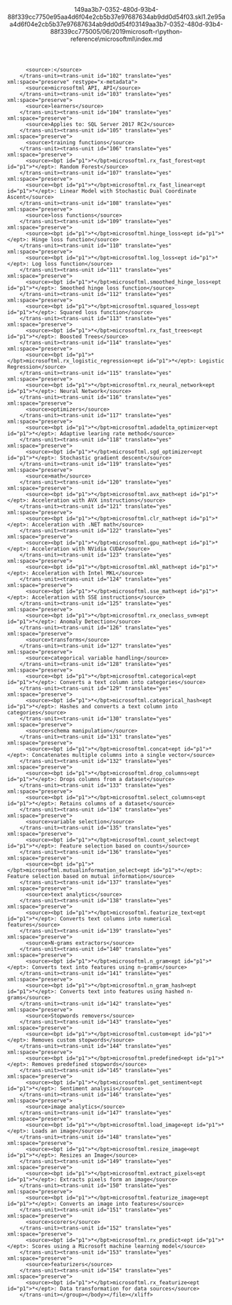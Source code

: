 <?xml version="1.0"?><xliff version="1.2" xmlns="urn:oasis:names:tc:xliff:document:1.2" xmlns:xsi="http://www.w3.org/2001/XMLSchema-instance" xsi:schemaLocation="urn:oasis:names:tc:xliff:document:1.2 xliff-core-1.2-transitional.xsd"><file datatype="xml" original="index.md" source-language="en-US" target-language="en-US"><header><tool tool-id="mdxliff" tool-name="mdxliff" tool-version="1.0-1931010" tool-company="Microsoft" /><xliffext:skl_file_name xmlns:xliffext="urn:microsoft:content:schema:xliffextensions">149aa3b7-0352-480d-93b4-88f339cc7750e95aa4d6f04e2cb5b37e97687634ab9dd0d54f03.skl</xliffext:skl_file_name><xliffext:version xmlns:xliffext="urn:microsoft:content:schema:xliffextensions">1.2</xliffext:version><xliffext:ms.openlocfilehash xmlns:xliffext="urn:microsoft:content:schema:xliffextensions">e95aa4d6f04e2cb5b37e97687634ab9dd0d54f03</xliffext:ms.openlocfilehash><xliffext:ms.sourcegitcommit xmlns:xliffext="urn:microsoft:content:schema:xliffextensions">149aa3b7-0352-480d-93b4-88f339cc7750</xliffext:ms.sourcegitcommit><xliffext:ms.lasthandoff xmlns:xliffext="urn:microsoft:content:schema:xliffextensions">05/06/2019</xliffext:ms.lasthandoff><xliffext:ms.openlocfilepath xmlns:xliffext="urn:microsoft:content:schema:xliffextensions">microsoft-r\python-reference\microsoftml\index.md</xliffext:ms.openlocfilepath></header><body><group id="content" extype="content"><trans-unit id="101" translate="yes" xml:space="preserve" restype="x-metadata">
          <source>:</source>
        </trans-unit><trans-unit id="102" translate="yes" xml:space="preserve" restype="x-metadata">
          <source>microsoftml API, API</source>
        </trans-unit><trans-unit id="103" translate="yes" xml:space="preserve">
          <source>learners</source>
        </trans-unit><trans-unit id="104" translate="yes" xml:space="preserve">
          <source>Applies to: SQL Server 2017 RC2</source>
        </trans-unit><trans-unit id="105" translate="yes" xml:space="preserve">
          <source>training functions</source>
        </trans-unit><trans-unit id="106" translate="yes" xml:space="preserve">
          <source><bpt id="p1">*</bpt>microsoftml.rx_fast_forest<ept id="p1">*</ept>: Random Forest</source>
        </trans-unit><trans-unit id="107" translate="yes" xml:space="preserve">
          <source><bpt id="p1">*</bpt>microsoftml.rx_fast_linear<ept id="p1">*</ept>: Linear Model with Stochastic Dual Coordinate Ascent</source>
        </trans-unit><trans-unit id="108" translate="yes" xml:space="preserve">
          <source>loss functions</source>
        </trans-unit><trans-unit id="109" translate="yes" xml:space="preserve">
          <source><bpt id="p1">*</bpt>microsoftml.hinge_loss<ept id="p1">*</ept>: Hinge loss function</source>
        </trans-unit><trans-unit id="110" translate="yes" xml:space="preserve">
          <source><bpt id="p1">*</bpt>microsoftml.log_loss<ept id="p1">*</ept>: Log loss function</source>
        </trans-unit><trans-unit id="111" translate="yes" xml:space="preserve">
          <source><bpt id="p1">*</bpt>microsoftml.smoothed_hinge_loss<ept id="p1">*</ept>: Smoothed hinge loss function</source>
        </trans-unit><trans-unit id="112" translate="yes" xml:space="preserve">
          <source><bpt id="p1">*</bpt>microsoftml.squared_loss<ept id="p1">*</ept>: Squared loss function</source>
        </trans-unit><trans-unit id="113" translate="yes" xml:space="preserve">
          <source><bpt id="p1">*</bpt>microsoftml.rx_fast_trees<ept id="p1">*</ept>: Boosted Trees</source>
        </trans-unit><trans-unit id="114" translate="yes" xml:space="preserve">
          <source><bpt id="p1">*</bpt>microsoftml.rx_logistic_regression<ept id="p1">*</ept>: Logistic Regression</source>
        </trans-unit><trans-unit id="115" translate="yes" xml:space="preserve">
          <source><bpt id="p1">*</bpt>microsoftml.rx_neural_network<ept id="p1">*</ept>: Neural Network</source>
        </trans-unit><trans-unit id="116" translate="yes" xml:space="preserve">
          <source>optimizers</source>
        </trans-unit><trans-unit id="117" translate="yes" xml:space="preserve">
          <source><bpt id="p1">*</bpt>microsoftml.adadelta_optimizer<ept id="p1">*</ept>: Adaptive learing rate method</source>
        </trans-unit><trans-unit id="118" translate="yes" xml:space="preserve">
          <source><bpt id="p1">*</bpt>microsoftml.sgd_optimizer<ept id="p1">*</ept>: Stochastic gradient descent</source>
        </trans-unit><trans-unit id="119" translate="yes" xml:space="preserve">
          <source>math</source>
        </trans-unit><trans-unit id="120" translate="yes" xml:space="preserve">
          <source><bpt id="p1">*</bpt>microsoftml.avx_math<ept id="p1">*</ept>: Acceleration with AVX instructions</source>
        </trans-unit><trans-unit id="121" translate="yes" xml:space="preserve">
          <source><bpt id="p1">*</bpt>microsoftml.clr_math<ept id="p1">*</ept>: Acceleration with .NET math</source>
        </trans-unit><trans-unit id="122" translate="yes" xml:space="preserve">
          <source><bpt id="p1">*</bpt>microsoftml.gpu_math<ept id="p1">*</ept>: Acceleration with NVidia CUDA</source>
        </trans-unit><trans-unit id="123" translate="yes" xml:space="preserve">
          <source><bpt id="p1">*</bpt>microsoftml.mkl_math<ept id="p1">*</ept>: Acceleration with Intel MKL</source>
        </trans-unit><trans-unit id="124" translate="yes" xml:space="preserve">
          <source><bpt id="p1">*</bpt>microsoftml.sse_math<ept id="p1">*</ept>: Acceleration with SSE instructions</source>
        </trans-unit><trans-unit id="125" translate="yes" xml:space="preserve">
          <source><bpt id="p1">*</bpt>microsoftml.rx_oneclass_svm<ept id="p1">*</ept>: Anomaly Detection</source>
        </trans-unit><trans-unit id="126" translate="yes" xml:space="preserve">
          <source>transforms</source>
        </trans-unit><trans-unit id="127" translate="yes" xml:space="preserve">
          <source>categorical variable handling</source>
        </trans-unit><trans-unit id="128" translate="yes" xml:space="preserve">
          <source><bpt id="p1">*</bpt>microsoftml.categorical<ept id="p1">*</ept>: Converts a text column into categories</source>
        </trans-unit><trans-unit id="129" translate="yes" xml:space="preserve">
          <source><bpt id="p1">*</bpt>microsoftml.categorical_hash<ept id="p1">*</ept>: Hashes and converts a text column into categories</source>
        </trans-unit><trans-unit id="130" translate="yes" xml:space="preserve">
          <source>schema manipulation</source>
        </trans-unit><trans-unit id="131" translate="yes" xml:space="preserve">
          <source><bpt id="p1">*</bpt>microsoftml.concat<ept id="p1">*</ept>: Concatenates multiple columns into a single vector</source>
        </trans-unit><trans-unit id="132" translate="yes" xml:space="preserve">
          <source><bpt id="p1">*</bpt>microsoftml.drop_columns<ept id="p1">*</ept>: Drops columns from a dataset</source>
        </trans-unit><trans-unit id="133" translate="yes" xml:space="preserve">
          <source><bpt id="p1">*</bpt>microsoftml.select_columns<ept id="p1">*</ept>: Retains columns of a dataset</source>
        </trans-unit><trans-unit id="134" translate="yes" xml:space="preserve">
          <source>variable selection</source>
        </trans-unit><trans-unit id="135" translate="yes" xml:space="preserve">
          <source><bpt id="p1">*</bpt>microsoftml.count_select<ept id="p1">*</ept>: Feature selection based on counts</source>
        </trans-unit><trans-unit id="136" translate="yes" xml:space="preserve">
          <source><bpt id="p1">*</bpt>microsoftml.mutualinformation_select<ept id="p1">*</ept>: Feature selection based on mutual information</source>
        </trans-unit><trans-unit id="137" translate="yes" xml:space="preserve">
          <source>text analytics</source>
        </trans-unit><trans-unit id="138" translate="yes" xml:space="preserve">
          <source><bpt id="p1">*</bpt>microsoftml.featurize_text<ept id="p1">*</ept>: Converts text columns into numerical features</source>
        </trans-unit><trans-unit id="139" translate="yes" xml:space="preserve">
          <source>N-grams extractors</source>
        </trans-unit><trans-unit id="140" translate="yes" xml:space="preserve">
          <source><bpt id="p1">*</bpt>microsoftml.n_gram<ept id="p1">*</ept>: Converts text into features using n-grams</source>
        </trans-unit><trans-unit id="141" translate="yes" xml:space="preserve">
          <source><bpt id="p1">*</bpt>microsoftml.n_gram_hash<ept id="p1">*</ept>: Converts text into features using hashed n-grams</source>
        </trans-unit><trans-unit id="142" translate="yes" xml:space="preserve">
          <source>Stopwords removers</source>
        </trans-unit><trans-unit id="143" translate="yes" xml:space="preserve">
          <source><bpt id="p1">*</bpt>microsoftml.custom<ept id="p1">*</ept>: Removes custom stopwords</source>
        </trans-unit><trans-unit id="144" translate="yes" xml:space="preserve">
          <source><bpt id="p1">*</bpt>microsoftml.predefined<ept id="p1">*</ept>: Removes predefined stopwords</source>
        </trans-unit><trans-unit id="145" translate="yes" xml:space="preserve">
          <source><bpt id="p1">*</bpt>microsoftml.get_sentiment<ept id="p1">*</ept>: Sentiment analysis</source>
        </trans-unit><trans-unit id="146" translate="yes" xml:space="preserve">
          <source>image analytics</source>
        </trans-unit><trans-unit id="147" translate="yes" xml:space="preserve">
          <source><bpt id="p1">*</bpt>microsoftml.load_image<ept id="p1">*</ept>: Loads an image</source>
        </trans-unit><trans-unit id="148" translate="yes" xml:space="preserve">
          <source><bpt id="p1">*</bpt>microsoftml.resize_image<ept id="p1">*</ept>: Resizes an Image</source>
        </trans-unit><trans-unit id="149" translate="yes" xml:space="preserve">
          <source><bpt id="p1">*</bpt>microsoftml.extract_pixels<ept id="p1">*</ept>: Extracts pixels form an image</source>
        </trans-unit><trans-unit id="150" translate="yes" xml:space="preserve">
          <source><bpt id="p1">*</bpt>microsoftml.featurize_image<ept id="p1">*</ept>: Converts an image into features</source>
        </trans-unit><trans-unit id="151" translate="yes" xml:space="preserve">
          <source>scorers</source>
        </trans-unit><trans-unit id="152" translate="yes" xml:space="preserve">
          <source><bpt id="p1">*</bpt>microsoftml.rx_predict<ept id="p1">*</ept>: Scores using a Microsoft machine learning model</source>
        </trans-unit><trans-unit id="153" translate="yes" xml:space="preserve">
          <source>featurizers</source>
        </trans-unit><trans-unit id="154" translate="yes" xml:space="preserve">
          <source><bpt id="p1">*</bpt>microsoftml.rx_featurize<ept id="p1">*</ept>: Data transformation for data sources</source>
        </trans-unit></group></body></file></xliff>